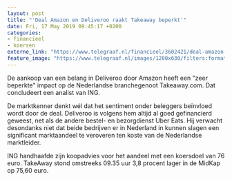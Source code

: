 ```yaml
---
layout: post
title: "'Deal Amazon en Deliveroo raakt Takeaway beperkt'"
date: Fri, 17 May 2019 09:45:17 +0200
categories: 
- financieel 
- koersen 
externe_link: "https://www.telegraaf.nl/financieel/3602421/deal-amazon-en-deliveroo-raakt-takeaway-beperkt"
feature_image: "https://www.telegraaf.nl/images/1200x630/filters:format(jpeg):quality(80)/cdn-kiosk-api.telegraaf.nl/21fe0b94-7878-11e9-aef4-02d1dbdc35d1.jpg"
---
```


<p class="intro">De aankoop van een belang in Deliveroo door Amazon heeft een "zeer beperkte" impact op de Nederlandse branchegenoot Takeaway.com. Dat concludeert een analist van ING.</p> <p>De marktkenner denkt wél dat het sentiment onder beleggers beïnvloed wordt door de deal. Deliveroo is volgens hem altijd al goed gefinancierd geweest, net als de andere bestel- en bezorgdienst Uber Eats. Hij verwacht desondanks niet dat beide bedrijven er in Nederland in kunnen slagen een significant marktaandeel te veroveren ten koste van de Nederlandse marktleider.</p><p>ING handhaafde zijn koopadvies voor het aandeel met een koersdoel van 76 euro. TakeAway stond omstreeks 09.35 uur 3,8 procent lager in de MidKap op 75,60 euro.</p>
